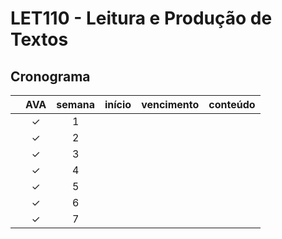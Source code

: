 # LET110 - Leitura e Produção de Textos


## Cronograma

|   | AVA | semana | início | vencimento | conteúdo |
|:---:|:---:|:---:|:---:|:---:|:---|
|  | &check; | 1 |  |  |  |
|  | &check; | 2 |  |  |  |
|  | &check; | 3 |  |  |  |
|  | &check; | 4 |  |  |  |
|  | &check; | 5 |  |  |  |
|  | &check; | 6 |  |  |  |
|  | &check; | 7 |  |  |  |